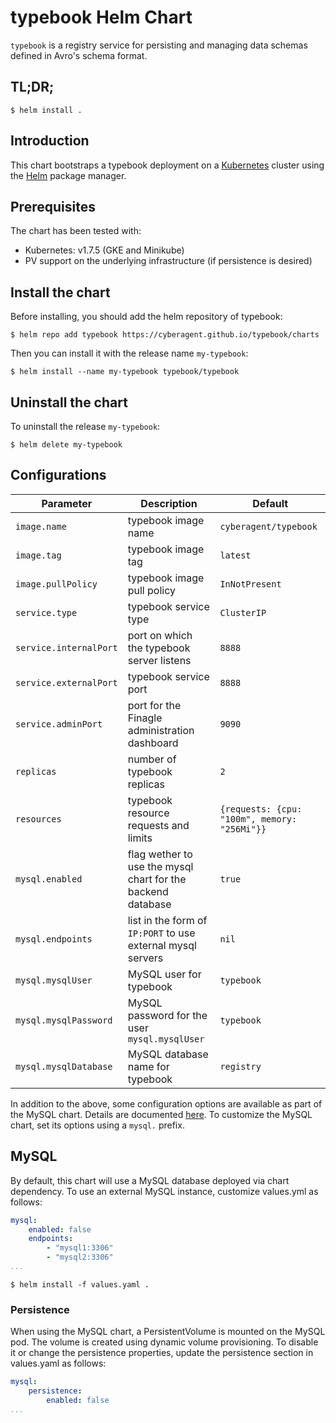 
# typebook Helm Chart
`typebook` is a registry service for persisting and managing data schemas defined in Avro's schema format.

## TL;DR;
```
$ helm install .
```

## Introduction

This chart bootstraps a typebook deployment on a [Kubernetes](http://kubernetes.io) cluster using the [Helm](https://helm.sh) package manager.

## Prerequisites
The chart has been tested with:
- Kubernetes: v1.7.5 (GKE and Minikube)
- PV support on the underlying infrastructure (if persistence is desired)

## Install the chart

Before installing, you should add the helm repository of typebook:
```
$ helm repo add typebook https://cyberagent.github.io/typebook/charts
```

Then you can install it with the release name `my-typebook`:
```
$ helm install --name my-typebook typebook/typebook
```

## Uninstall the chart
To uninstall the release `my-typebook`:
```
$ helm delete my-typebook
```

## Configurations

| Parameter               | Description                                                    | Default                                      |
| ----------------------- | ---------------------------------------------------------------| -------------------------------------------- |
| `image.name`            | typebook image name                                            | `cyberagent/typebook`                        |
| `image.tag`             | typebook image tag                                             | `latest`                                     |
| `image.pullPolicy`      | typebook image pull policy                                     | `InNotPresent`                               |
| `service.type`          | typebook service type                                          | `ClusterIP`                                  |
| `service.internalPort`  | port on which the typebook server listens                      | `8888`                                       |
| `service.externalPort`  | typebook service port                                          | `8888`                                       |
| `service.adminPort`     | port for the Finagle administration dashboard                  | `9090`                                       |
| `replicas`              | number of typebook replicas                                    | `2`                                          |
| `resources`             | typebook resource requests and limits                          | `{requests: {cpu: "100m", memory: "256Mi"}}` |
| `mysql.enabled`         | flag wether to use the mysql chart for the backend database    | `true`                                       |
| `mysql.endpoints`       | list in the form of `IP:PORT` to use external mysql servers    | `nil`                                        |
| `mysql.mysqlUser`       | MySQL user for typebook                                        | `typebook`                                   |
| `mysql.mysqlPassword`   | MySQL password for the user `mysql.mysqlUser`                  | `typebook`                                   |
| `mysql.mysqlDatabase`   | MySQL database name for typebook                               | `registry`                                   |

In addition to the above, some configuration options are available as part of the MySQL chart.
Details are documented [here](https://github.com/kubernetes/charts/tree/master/stable/mysql).
To customize the MySQL chart, set its options using a `mysql.` prefix.

## MySQL
By default, this chart will use a MySQL database deployed via chart dependency.
To use an external MySQL instance, customize values.yml as follows:

```values.yaml
mysql:
    enabled: false
    endpoints:
        - "mysql1:3306"
        - "mysql2:3306"
...
```

```
$ helm install -f values.yaml .
```

### Persistence

When using the MySQL chart, a PersistentVolume is mounted on the MySQL pod. 
The volume is created using dynamic volume provisioning. 
To disable it or change the persistence properties, update the persistence section in values.yaml as follows:

``` values.yaml
mysql:
    persistence:
        enabled: false
...
```

